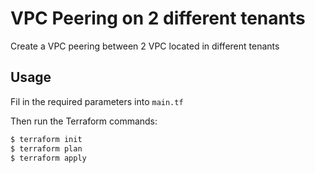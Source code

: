 # VPC Peering on 2 different tenants

Create a VPC peering between 2 VPC located in different tenants

## Usage

Fil in the required parameters into `main.tf`

Then run the Terraform commands:

```bash
$ terraform init
$ terraform plan
$ terraform apply
```
